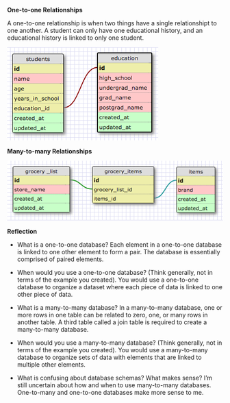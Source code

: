 **One-to-one Relationships**

A one-to-one relationship is when two things have a single relationshipt to one another. A student can only have one educational history, and an educational history is linked to only one student.

![Release 1](imgs/release_1.png)



**Many-to-many Relationships**

![Release 2](imgs/release_2.png)



**Reflection**

- What is a one-to-one database?
Each element in a one-to-one database is linked to one other element to form a pair. The database is essentially comprised of paired elements.

- When would you use a one-to-one database? (Think generally, not in terms of the example you created).
You would use a one-to-one database to organize a dataset where each piece of data is linked to one other piece of data.

- What is a many-to-many database?
In a many-to-many database, one or more rows in one table can be related to zero, one, or many rows in another table. A third table called a join table is required to create a many-to-many database.

- When would you use a many-to-many database? (Think generally, not in terms of the example you created).
You would use a many-to-many database to organize sets of data with elements that are linked to multiple other elements.

- What is confusing about database schemas? What makes sense?
I’m still uncertain about how and when to use many-to-many databases. One-to-many and one-to-one databases make more sense to me.
